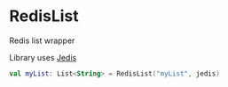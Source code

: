 # RedisList
Redis list wrapper

Library uses [Jedis](https://github.com/redis/jedis)

```kotlin
val myList: List<String> = RedisList("myList", jedis)
```
